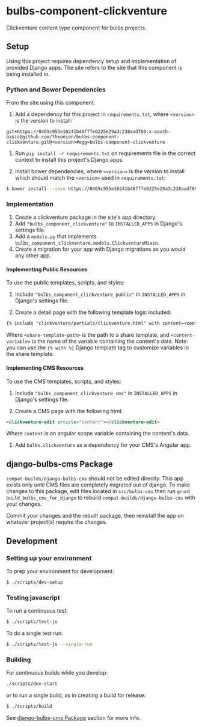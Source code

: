 # bulbs-component-clickventure
Clickventure content type component for bulbs projects.

## Setup
Using this project requires dependency setup and implementation of provided
Django apps. The site refers to the site that this component is being installed in.

### Python and Bower Dependencies
From the site using this component:

1. Add a dependency for this project in ```requirements.txt```, where ```<version>```
is the version to install:
  ```
  git+https://0469c955e10241b40fffe0225e29a3c238aadf69:x-oauth-basic@github.com/theonion/bulbs-component-clickventure.git@<version>#egg=bulbs-component-clickventure
  ```

1. Run ```pip install -r requirements.txt``` on requirements file in the correct
context to install this project's Django apps.

1. Install bower dependencies, where ```<version>``` is the version to
install which should match the ```<version>``` used in ```requirements.txt```:
  ```bash
  $ bower install --save https://0469c955e10241b40fffe0225e29a3c238aadf69:x-oauth-basic@github.com/theonion/bulbs-component-clickventure.git\#\<version>
  ```

### Implementation
1. Create a clickventure package in the site's app directory.
1. Add ```"bulbs_component_clickventure"``` to ```INSTALLED_APPS``` in Django's settings file.
1. Add a ```models.py``` that implements ```bulbs_component_clickventure.models.ClickventureMixin```.
1. Create a migration for your app with Django migrations as you would any other app.

#### Implementing Public Resources
To use the public templates, scripts, and styles:

1. Include ```"bulbs_component_clickventure_public"``` in ```INSTALLED_APPS``` in
Django's settings file.

1. Create a detail page with the following template logic included:
  ```html
  {% include "clickventure/partials/clickventure.html" with content=<content-variable> share_partial_template="<share-template-path>" %}
  ```
  Where ```<share-template-path>``` is the path to a share template, and
  ```<content-variable>``` is the name of the variable containing the content's data.
  Note: you can use the ```{% with %}``` Django template tag to customize variables in
  the share template.

#### Implementing CMS Resources
To use the CMS templates, scripts, and styles:

1. Include ```"bulbs_component_clickventure_cms"``` in ```INSTALLED_APPS``` in
Django's settings file.

1. Create a CMS page with the following html:
  ```html
  <clickventure-edit article="content"></clickventure-edit>
  ```
  Where ```content``` is an angular scope variable containing the content's data.

1. Add ```bulbs.clickventure``` as a dependency for your CMS's Angular app.


## django-bulbs-cms Package
```compat-builds/django-bulbs-cms``` should not be edited directly. This app exists only until
CMS files are completely migrated out of django. To make changes to this package,
edit files located in ```src/bulbs-cms``` then run ```grunt build_bulbs_cms_for_django```
to rebuild ```compat-builds/django-bulbs-cms``` with your changes.

Commit your changes and the rebuilt package, then reinstall the app on whatever
project(s) require the changes.

## Development

### Setting up your environment
To prep your environment for development:
```bash
$ ./scripts/dev-setup
```

### Testing javascript
To run a continuous test:
```bash
$ ./scripts/test-js
```
To do a single test run:
```bash
$ ./scripts/test-js --single-run
```

### Building
For continuous builds while you develop:
```bash
./scripts/dev-start
```
or to run a single build, as in creating a build for release:
```bash
$ ./scripts/build
```
See [django-bulbs-cms Package](#django-bulbs-cms-package) section for more info.
